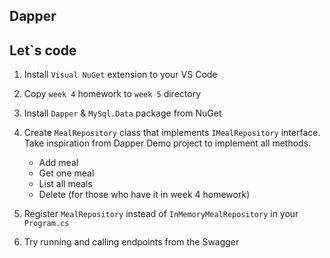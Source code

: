 ## Dapper ##

## Let`s code ##

1. Install `Visual NuGet` extension to your VS Code
2. Copy `week 4` homework to `week 5` directory
3. Install `Dapper` & `MySql.Data` package from NuGet
4. Create `MealRepository` class that implements `IMealRepository` interface. Take inspiration from Dapper Demo project to implement all methods.
    - Add meal
    - Get one meal
    - List all meals
    - Delete (for those who have it in week 4 homework)

5. Register  `MealRepository` instead of `InMemoryMealRepository` in your `Program.cs`

6. Try running and calling endpoints from the Swagger
